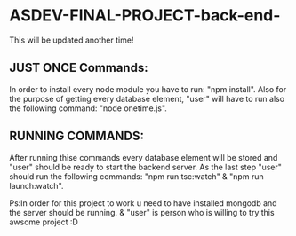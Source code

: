 # ASDEV-FINAL-PROJECT-back-end-

This will be updated another time!

## JUST ONCE Commands:

In order to install every node module you have to run:
 "npm install".
Also for the purpose of getting every database element, "user" will have to run also the following command:
"node onetime.js".


## RUNNING COMMANDS:

After running thise commands every database element will be stored and "user" should be ready to start the backend server.
As the last step "user" should run the following commands:
"npm run tsc:watch" & "npm run launch:watch".


Ps:In order for this project to work u need to have installed mongodb and the server should be running. & "user" is person who is willing to try this awsome project :D
